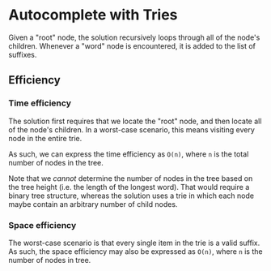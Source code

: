 # Autocomplete with Tries #
Given a "root" node, the solution recursively loops through all of the node's children. Whenever a "word" node is encountered, it is added to the list of suffixes.

## Efficiency ##

### Time efficiency ###
The solution first requires that we locate the "root" node, and then locate all of the node's children. In a worst-case scenario, this means visiting every node in the entire trie.

As such, we can express the time efficiency as `O(n)`, where `n` is the total number of nodes in the tree.

Note that we _cannot_ determine the number of nodes in the tree based on the tree height (i.e. the length of the longest word). That would require a binary tree structure, whereas the solution uses a trie in which each node maybe contain an arbitrary number of child nodes.

### Space efficiency ###
The worst-case scenario is that every single item in the trie is a valid suffix. As such, the space efficiency may also be expressed as `O(n)`, where `n` is the number of nodes in tree.
